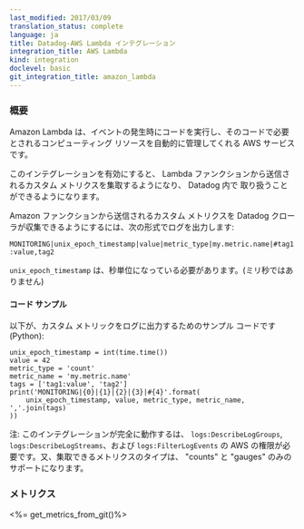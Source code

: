 ```yaml
---
last_modified: 2017/03/09
translation_status: complete
language: ja
title: Datadog-AWS Lambda インテグレーション
integration_title: AWS Lambda
kind: integration
doclevel: basic
git_integration_title: amazon_lambda
---
```


<!-- ### Overview
Amazon Lambda is a compute service that runs code in response to events and automatically manages the compute resources required by that code.

Enable this integration to begin collecting custom metrics from your Lambda functions, and see them in Datadog.

To send custom metrics to Datadog, you must print a log line from your Lambda, using the following format:
<code>MONITORING|unix_epoch_timestamp|value|metric_type|my.metric.name|#tag1:value,tag2</code>

Please ensure the `unix_epoch_timestamp` is in seconds (not milliseconds).

For example, here is sample snippet for printing a valid custom metric, from your Lambda function (in Python):
<code>
unix_epoch_timestamp = int(time.time())
value = 42
metric_type = 'count'
metric_name = 'my.metric.name'
tags = ['tag1:value', 'tag2']
print('MONITORING|{0}|{1}|{2}|{3}|#{4}'.format(
    unix_epoch_timestamp, value, metric_type, metric_name, ','.join(tags)
))
</code>

Note: This integration requires the AWS permissions <code>logs:DescribeLogGroups</code>, <code>logs:DescribeLogStreams</code>, and <code>logs:FilterLogEvents</code> to be fully enabled. Also, counts and gauges are the only metrics types currently supported. -->

### 概要

Amazon Lambda は、イベントの発生時にコードを実行し、そのコードで必要とされるコンピューティング リソースを自動的に管理してくれる AWS サービスです。

このインテグレーションを有効にすると、 Lambda ファンクションから送信されるカスタム メトリクスを集取するようになり、 Datadog 内で 取り扱うことができるようになります。

Amazon ファンクションから送信されるカスタム メトリクスを Datadog クローラが収集できるようにするには、次の形式でログを出力します:

`MONITORING|unix_epoch_timestamp|value|metric_type|my.metric.name|#tag1:value,tag2`

`unix_epoch_timestamp` は、秒単位になっている必要があります。(ミリ秒ではありません)

#### コード サンプル

以下が、カスタム メトリックをログに出力するためのサンプル コードです (Python):

    unix_epoch_timestamp = int(time.time())
    value = 42
    metric_type = 'count'
    metric_name = 'my.metric.name'
    tags = ['tag1:value', 'tag2']
    print('MONITORING|{0}|{1}|{2}|{3}|#{4}'.format(
        unix_epoch_timestamp, value, metric_type, metric_name, ','.join(tags)
    ))

注: このインテグレーションが完全に動作するは、 `logs:DescribeLogGroups`, `logs:DescribeLogStreams`、および `logs:FilterLogEvents` の AWS の権限が必要です。又、集取できるメトリクスのタイプは、 "counts" と "gauges" のみのサポートになります。


<!-- ### Metrics

<%= get_metrics_from_git()%> -->

### メトリクス

<%= get_metrics_from_git()%>
